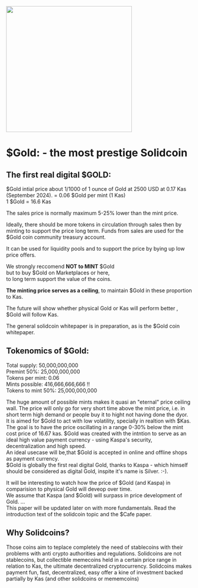 <img src="https://raw.githubusercontent.com/Mambo-Token/MamboLaunchPad/refs/heads/main/Projects/images/Gold-Logo.jpg" width="340" height="340">

# $Gold: - the most prestige Solidcoin

## The first real digital $GOLD:

$Gold intial price about 1/1000 of 1 ounce of Gold at 2500 USD at 0.17 Kas (September 2024).
= 0.06 $Gold per mint (1 Kas)  
1 $Gold = 16.6 Kas

The sales price is normally maximum 5-25% lower than the mint price. 

Ideally, there should be more tokens in circulation through sales then by minting to support the price long term.
Funds from sales are used for the $Gold coin community treasury account. 

It can be used for liquidity pools and to support the price by bying up low price offers.

We strongly reccomend **NOT to MINT** $Gold <br>
but to buy $Gold on Marketplaces or here, <br>
to long term support the value of the coins. <br>

**The minting price serves as a ceiling**, to maintain $Gold in these proportion to Kas.

The future will show whether physical Gold or Kas will perform better , $Gold will follow Kas.

The general solidcoin whitepaper is in preparation, as is the $Gold coin whitepaper.

## Tokenomics of $Gold:

Total supply: 50,000,000,000 <br>
Premint 50%: 25,000,000,000 <br>
Tokens per mint: 0.06 <br>
Mints possible: 416,666,666,666 !!<br>
Tokens to mint 50%: 25,000,000,000 <br>

The huge amount of possible mints makes it quasi an "eternal" price ceiling wall. The price will only go for very short time above the mint price, i.e. in short term high demand or people buy it to hight not having done the dyor. <br>
It is aimed for $Gold to act with low volatility, specially in realtion with $Kas.
The goal is to have the price oscillating in a range 0-30% below the mint cost price of 16.67 kas.
$Gold was created with the intntion to serve as an ideal high value payment currency - using Kaspa's security, decentralization and high speed.<br>
An ideal usecase will be,that $Gold is accepted in online and offline shops as payment currency.<br>
$Gold is globally the first real digital Gold, thanks to Kaspa - which himself should be considered as digital Gold, inspite it's name is Silver. :-).

It will be interesting to watch how the price of $Gold (and Kaspa) in comparision to physical Gold will deveop over time.<br>
We assume that Kaspa (and $Gold) will surpass in price development of Gold.
...  
This paper will be updated later on with more fundamentals. Read the introduction text of the solidcoin topic and the $Cafe paper.  

## Why Solidcoins? <br>
Those coins aim to teplace completely the need of stablecoins with their problems with anti crypto authorities and regulations.
Solidcoins are not stablecoins, but collectible memecoins held in a certain price range in relation to Kas, the ultimate decentralized cryptocurrency.
Solidcoins makes payment fun, fast, decentralized, easy offer a kine of investment backed partially by Kas (and other solidcoins or mememcoins)
